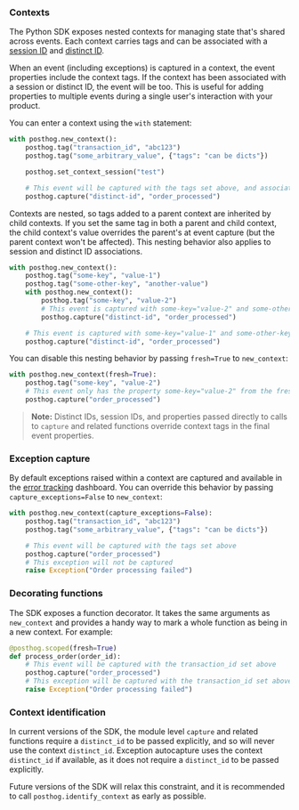 ### Contexts

The Python SDK exposes nested contexts for managing state that's shared across events. Each context carries tags and can be associated with a [session ID](/docs/data/sessions) and [distinct ID](/docs/getting-started/identify-users). 

When an event (including exceptions) is captured in a context, the event properties include the context tags. If the context has been associated with a session or distinct ID, the event will be too. This is useful for adding properties to multiple events during a single user's interaction with your product.

You can enter a context using the `with` statement:

```python
with posthog.new_context():
    posthog.tag("transaction_id", "abc123")
    posthog.tag("some_arbitrary_value", {"tags": "can be dicts"})

    posthog.set_context_session("test")

    # This event will be captured with the tags set above, and associated session "test"
    posthog.capture("distinct-id", "order_processed")
```

Contexts are nested, so tags added to a parent context are inherited by child contexts. If you set the same tag in both a parent and child context, the child context's value overrides the parent's at event capture (but the parent context won't be affected). This nesting behavior also applies to session and distinct ID associations.

```python
with posthog.new_context():
    posthog.tag("some-key", "value-1")
    posthog.tag("some-other-key", "another-value")
    with posthog.new_context():
        posthog.tag("some-key", "value-2")
        # This event is captured with some-key="value-2" and some-other-key="another-value"
        posthog.capture("distinct-id", "order_processed")

    # This event is captured with some-key="value-1" and some-other-key="another-value"
    posthog.capture("distinct-id", "order_processed")

```

You can disable this nesting behavior by passing `fresh=True` to `new_context`:

```python
with posthog.new_context(fresh=True):
    posthog.tag("some-key", "value-2")
    # This event only has the property some-key="value-2" from the fresh context
    posthog.capture("order_processed")

```

> **Note:** Distinct IDs, session IDs, and properties passed directly to calls to `capture` and related functions override context tags in the final event properties.

### Exception capture

By default exceptions raised within a context are captured   and available in the [error tracking](https://posthog.com/docs/error-tracking) dashboard. You can override this behavior by passing `capture_exceptions=False` to `new_context`:

```python
with posthog.new_context(capture_exceptions=False):
    posthog.tag("transaction_id", "abc123")
    posthog.tag("some_arbitrary_value", {"tags": "can be dicts"})

    # This event will be captured with the tags set above
    posthog.capture("order_processed")
    # This exception will not be captured
    raise Exception("Order processing failed")
```

### Decorating functions

The SDK exposes a function decorator. It takes the same arguments as `new_context` and provides a handy way to mark a whole function as being in a new context. For example:

```python
@posthog.scoped(fresh=True)
def process_order(order_id):
    # This event will be captured with the transaction_id set above
    posthog.capture("order_processed")
    # This exception will be captured with the transaction_id set above
    raise Exception("Order processing failed")
```

### Context identification

In current versions of the SDK, the module level `capture` and related functions require a `distinct_id` to be passed explicitly, and so will never use the context `distinct_id`. Exception autocapture uses the context `distinct_id` if available, as it does not require a `distinct_id` to be passed explicitly. 

Future versions of the SDK will relax this constraint, and it is recommended to call `posthog.identify_context` as early as possible.
